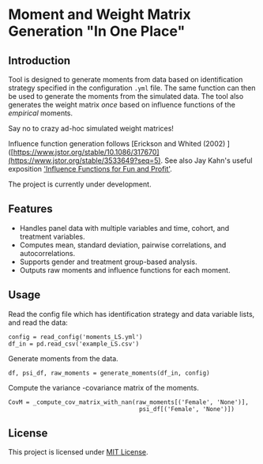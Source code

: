 # Moment and Weight Matrix Generation "In One Place"

## Introduction
Tool is designed to generate moments from data based on identification strategy specified in the configuration `.yml` file. The same function can then be used to generate the moments
from the simulated data. The tool also generates the weight matrix *once* based on influence functions of the *empirical* moments. 

Say no to crazy ad-hoc simulated weight matrices!

Influence function generation follows [Erickson and Whited (2002) ]([https://www.jstor.org/stable/10.1086/317670](https://www.jstor.org/stable/3533649?seq=5). See also Jay Kahn's useful exposition ['Influence Functions for Fun and Profit'](https://j-kahn.com/files/influencefunctions.pdf). 

The project is currently under development.

## Features
- Handles panel data with multiple variables and time, cohort, and treatment variables.
- Computes mean, standard deviation, pairwise correlations, and autocorrelations.
- Supports gender and treatment group-based analysis.
- Outputs raw moments and influence functions for each moment. 

## Usage

Read the config file which has identification strategy and data variable lists,  and read the data:

```
config = read_config('moments_LS.yml')
df_in = pd.read_csv('example_LS.csv')
``` 

Generate moments from the data. 

```
df, psi_df, raw_moments = generate_moments(df_in, config)
```

Compute the variance -covariance matrix of the moments. 

```
CovM = _compute_cov_matrix_with_nan(raw_moments[('Female', 'None')],
                                     psi_df[('Female', 'None')])
``` 


## License
This project is licensed under [MIT License](LICENSE).


